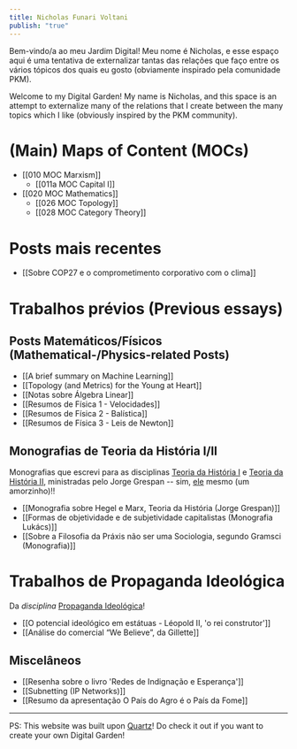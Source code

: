 ```yaml
---
title: Nicholas Funari Voltani
publish: "true"
---
```

Bem-vindo/a ao meu Jardim Digital! Meu nome é Nicholas, e esse espaço aqui é uma tentativa de externalizar tantas das relações que faço entre os vários tópicos dos quais eu gosto (obviamente inspirado pela comunidade PKM).

Welcome to my Digital Garden! My name is Nicholas, and this space is an attempt to externalize many of the relations that I create between the many topics which I like (obviously inspired by the PKM community).

# (Main) Maps of Content (MOCs) 
- [[010 MOC Marxism]]
	- [[011a MOC Capital I]]
- [[020 MOC Mathematics]]
	- [[026 MOC Topology]]
	- [[028 MOC Category Theory]]

# Posts mais recentes
- [[Sobre COP27 e o comprometimento corporativo com o clima]]

# Trabalhos prévios (Previous essays)
## Posts Matemáticos/Físicos (Mathematical-/Physics-related Posts)
- [[A brief summary on Machine Learning]]
- [[Topology (and Metrics) for the Young at Heart]]
- [[Notas sobre Álgebra Linear]]
- [[Resumos de Física 1 - Velocidades]]
- [[Resumos de Física 2 - Balística]]
- [[Resumos de Física 3 - Leis de Newton]]

## Monografias de Teoria da História I/II
Monografias que escrevi para as disciplinas [Teoria da História I](https://uspdigital.usp.br/jupiterweb/obterDisciplina?sgldis=FLH0401) e [Teoria da História II](https://uspdigital.usp.br/jupiterweb/obterDisciplina?sgldis=FLH0402), ministradas pelo Jorge Grespan -- sim, [ele](https://www.boitempoeditorial.com.br/produto/marx-uma-introducao-152696) mesmo (um amorzinho)!! 
- [[Monografia sobre Hegel e Marx, Teoria da História (Jorge Grespan)]]
- [[Formas de objetividade e de subjetividade capitalistas (Monografia Lukács)]]
- [[Sobre a Filosofia da Práxis não ser uma Sociologia, segundo Gramsci (Monografia)]]

# Trabalhos de Propaganda Ideológica
Da *disciplina* [Propaganda Ideológica](https://uspdigital.usp.br/jupiterweb/obterDisciplina?sgldis=CRP0171&codcur=27011&codhab=502)!
- [[O potencial ideológico em estátuas - Léopold II, 'o rei construtor']]
- [[Análise do comercial “We Believe”, da Gillette]]

## Miscelâneos
- [[Resenha sobre o livro 'Redes de Indignação e Esperança']]
- [[Subnetting (IP Networks)]]
- [[Resumo da apresentação O País do Agro é o País da Fome]]

---

PS: This website was built upon [Quartz](https://quartz.jzhao.xyz)! Do check it out if you want to create your own Digital Garden!
